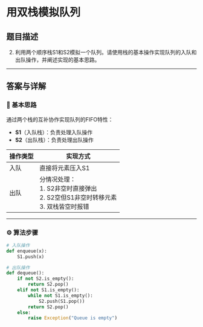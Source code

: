 # 用双栈模拟队列

## 题目描述
2. 利用两个顺序栈S1和S2模拟一个队列。请使用栈的基本操作实现队列的入队和出队操作，并阐述实现的基本思路。

---

## 答案与详解

### 🧠 基本思路
通过两个栈的互补协作实现队列的FIFO特性：
- **S1**（入队栈）：负责处理入队操作
- **S2**（出队栈）：负责处理出队操作

| 操作类型 | 实现方式 |
|---------|----------|
| 入队    | 直接将元素压入S1 |
| 出队    | 分情况处理：<br>1. S2非空时直接弹出<br>2. S2空但S1非空时转移元素<br>3. 双栈皆空时报错 |

---

### ⚙️ 算法步骤

```python
# 入队操作
def enqueue(x):
    S1.push(x)

# 出队操作
def dequeue():
    if not S2.is_empty():
        return S2.pop()
    elif not S1.is_empty():
        while not S1.is_empty():
            S2.push(S1.pop())
        return S2.pop()
    else:
        raise Exception("Queue is empty")
